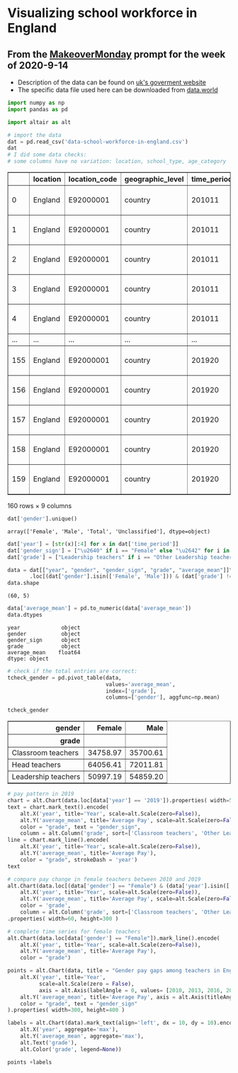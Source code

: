 # Visualizing school workforce in England
## From the [MakeoverMonday](https://www.makeovermonday.co.uk/#) prompt for the week of 2020-9-14
- Description of the data can be found on [uk's goverment website](https://explore-education-statistics.service.gov.uk/find-statistics/school-workforce-in-england#releaseHeadlines-charts) 
- The specific data file used here can be downloaded from [data.world](https://data.world/makeovermonday/2020w37-school-workforce-in-england)


```python
import numpy as np
import pandas as pd

import altair as alt
```


```python
# import the data
dat = pd.read_csv('data-school-workforce-in-england.csv')
dat
# I did some data checks:
# some columns have no variation: location, school_type, age_category
```




<div>
<style scoped>
    .dataframe tbody tr th:only-of-type {
        vertical-align: middle;
    }

    .dataframe tbody tr th {
        vertical-align: top;
    }

    .dataframe thead th {
        text-align: right;
    }
</style>
<table border="1" class="dataframe">
  <thead>
    <tr style="text-align: right;">
      <th></th>
      <th>location</th>
      <th>location_code</th>
      <th>geographic_level</th>
      <th>time_period</th>
      <th>gender</th>
      <th>school_type</th>
      <th>grade</th>
      <th>age_category</th>
      <th>average_mean</th>
    </tr>
  </thead>
  <tbody>
    <tr>
      <td>0</td>
      <td>England</td>
      <td>E92000001</td>
      <td>country</td>
      <td>201011</td>
      <td>Female</td>
      <td>Total state-funded schools</td>
      <td>Classroom teachers</td>
      <td>Total</td>
      <td>34174.7</td>
    </tr>
    <tr>
      <td>1</td>
      <td>England</td>
      <td>E92000001</td>
      <td>country</td>
      <td>201011</td>
      <td>Female</td>
      <td>Total state-funded schools</td>
      <td>Head teachers</td>
      <td>Total</td>
      <td>60289.8</td>
    </tr>
    <tr>
      <td>2</td>
      <td>England</td>
      <td>E92000001</td>
      <td>country</td>
      <td>201011</td>
      <td>Female</td>
      <td>Total state-funded schools</td>
      <td>Other Leadership teachers</td>
      <td>Total</td>
      <td>49442.5</td>
    </tr>
    <tr>
      <td>3</td>
      <td>England</td>
      <td>E92000001</td>
      <td>country</td>
      <td>201011</td>
      <td>Female</td>
      <td>Total state-funded schools</td>
      <td>Total</td>
      <td>Total</td>
      <td>36366.9</td>
    </tr>
    <tr>
      <td>4</td>
      <td>England</td>
      <td>E92000001</td>
      <td>country</td>
      <td>201011</td>
      <td>Male</td>
      <td>Total state-funded schools</td>
      <td>Classroom teachers</td>
      <td>Total</td>
      <td>35494</td>
    </tr>
    <tr>
      <td>...</td>
      <td>...</td>
      <td>...</td>
      <td>...</td>
      <td>...</td>
      <td>...</td>
      <td>...</td>
      <td>...</td>
      <td>...</td>
      <td>...</td>
    </tr>
    <tr>
      <td>155</td>
      <td>England</td>
      <td>E92000001</td>
      <td>country</td>
      <td>201920</td>
      <td>Total</td>
      <td>Total state-funded schools</td>
      <td>Total</td>
      <td>Total</td>
      <td>40537</td>
    </tr>
    <tr>
      <td>156</td>
      <td>England</td>
      <td>E92000001</td>
      <td>country</td>
      <td>201920</td>
      <td>Unclassified</td>
      <td>Total state-funded schools</td>
      <td>Classroom teachers</td>
      <td>Total</td>
      <td>34244</td>
    </tr>
    <tr>
      <td>157</td>
      <td>England</td>
      <td>E92000001</td>
      <td>country</td>
      <td>201920</td>
      <td>Unclassified</td>
      <td>Total state-funded schools</td>
      <td>Head teachers</td>
      <td>Total</td>
      <td>63910.4</td>
    </tr>
    <tr>
      <td>158</td>
      <td>England</td>
      <td>E92000001</td>
      <td>country</td>
      <td>201920</td>
      <td>Unclassified</td>
      <td>Total state-funded schools</td>
      <td>Other Leadership teachers</td>
      <td>Total</td>
      <td>53403.1</td>
    </tr>
    <tr>
      <td>159</td>
      <td>England</td>
      <td>E92000001</td>
      <td>country</td>
      <td>201920</td>
      <td>Unclassified</td>
      <td>Total state-funded schools</td>
      <td>Total</td>
      <td>Total</td>
      <td>36962.3</td>
    </tr>
  </tbody>
</table>
<p>160 rows × 9 columns</p>
</div>




```python
dat['gender'].unique()
```




    array(['Female', 'Male', 'Total', 'Unclassified'], dtype=object)




```python
dat['year'] = [str(x)[:4] for x in dat['time_period']]
dat['gender_sign'] = ["\u2640" if i == "Female" else "\u2642" for i in dat['gender']]
dat['grade'] = ["Leadership teachers" if i == "Other Leadership teachers" else i for i in dat['grade']]
```


```python
data = dat[["year", "gender", "gender_sign", "grade", "average_mean"]]\
       .loc[(dat['gender'].isin(['Female', 'Male'])) & (dat['grade'] != 'Total')].copy()
data.shape
```




    (60, 5)




```python
data['average_mean'] = pd.to_numeric(data['average_mean'])
data.dtypes
```




    year             object
    gender           object
    gender_sign      object
    grade            object
    average_mean    float64
    dtype: object




```python
# check if the total entries are correct:
tcheck_gender = pd.pivot_table(data, 
                               values='average_mean', 
                               index=['grade'],
                               columns=['gender'], aggfunc=np.mean)

tcheck_gender 
```




<div>
<style scoped>
    .dataframe tbody tr th:only-of-type {
        vertical-align: middle;
    }

    .dataframe tbody tr th {
        vertical-align: top;
    }

    .dataframe thead th {
        text-align: right;
    }
</style>
<table border="1" class="dataframe">
  <thead>
    <tr style="text-align: right;">
      <th>gender</th>
      <th>Female</th>
      <th>Male</th>
    </tr>
    <tr>
      <th>grade</th>
      <th></th>
      <th></th>
    </tr>
  </thead>
  <tbody>
    <tr>
      <td>Classroom teachers</td>
      <td>34758.97</td>
      <td>35700.61</td>
    </tr>
    <tr>
      <td>Head teachers</td>
      <td>64056.41</td>
      <td>72011.81</td>
    </tr>
    <tr>
      <td>Leadership teachers</td>
      <td>50997.19</td>
      <td>54859.20</td>
    </tr>
  </tbody>
</table>
</div>




```python
# pay pattern in 2019
chart = alt.Chart(data.loc[data['year'] == '2019']).properties( width=50, height=200 ) 
text = chart.mark_text().encode(
    alt.X('year', title='Year', scale=alt.Scale(zero=False)),
    alt.Y('average_mean', title='Average Pay', scale=alt.Scale(zero=False)),
    color = "grade", text = "gender_sign", 
    column = alt.Column('grade', sort=['Classroom teachers', 'Other Leadership teachers']))
line = chart.mark_line().encode(
    alt.X('year', title='Year', scale=alt.Scale(zero=False)),
    alt.Y('average_mean', title='Average Pay'),
    color = "grade", strokeDash = 'year')
text 
```





<div id="altair-viz-5ed73af0b0f64722a9d8cc47ea3a06f4"></div>
<script type="text/javascript">
  (function(spec, embedOpt){
    let outputDiv = document.currentScript.previousElementSibling;
    if (outputDiv.id !== "altair-viz-5ed73af0b0f64722a9d8cc47ea3a06f4") {
      outputDiv = document.getElementById("altair-viz-5ed73af0b0f64722a9d8cc47ea3a06f4");
    }
    const paths = {
      "vega": "https://cdn.jsdelivr.net/npm//vega@5?noext",
      "vega-lib": "https://cdn.jsdelivr.net/npm//vega-lib?noext",
      "vega-lite": "https://cdn.jsdelivr.net/npm//vega-lite@4.8.1?noext",
      "vega-embed": "https://cdn.jsdelivr.net/npm//vega-embed@6?noext",
    };

    function loadScript(lib) {
      return new Promise(function(resolve, reject) {
        var s = document.createElement('script');
        s.src = paths[lib];
        s.async = true;
        s.onload = () => resolve(paths[lib]);
        s.onerror = () => reject(`Error loading script: ${paths[lib]}`);
        document.getElementsByTagName("head")[0].appendChild(s);
      });
    }

    function showError(err) {
      outputDiv.innerHTML = `<div class="error" style="color:red;">${err}</div>`;
      throw err;
    }

    function displayChart(vegaEmbed) {
      vegaEmbed(outputDiv, spec, embedOpt)
        .catch(err => showError(`Javascript Error: ${err.message}<br>This usually means there's a typo in your chart specification. See the javascript console for the full traceback.`));
    }

    if(typeof define === "function" && define.amd) {
      requirejs.config({paths});
      require(["vega-embed"], displayChart, err => showError(`Error loading script: ${err.message}`));
    } else if (typeof vegaEmbed === "function") {
      displayChart(vegaEmbed);
    } else {
      loadScript("vega")
        .then(() => loadScript("vega-lite"))
        .then(() => loadScript("vega-embed"))
        .catch(showError)
        .then(() => displayChart(vegaEmbed));
    }
  })({"config": {"view": {"continuousWidth": 400, "continuousHeight": 300}}, "data": {"name": "data-69ce14cdcd0120cd25fd71a765328e5e"}, "mark": "text", "encoding": {"color": {"type": "nominal", "field": "grade"}, "column": {"type": "nominal", "field": "grade", "sort": ["Classroom teachers", "Other Leadership teachers"]}, "text": {"type": "nominal", "field": "gender_sign"}, "x": {"type": "nominal", "field": "year", "scale": {"zero": false}, "title": "Year"}, "y": {"type": "quantitative", "field": "average_mean", "scale": {"zero": false}, "title": "Average Pay"}}, "height": 200, "width": 50, "$schema": "https://vega.github.io/schema/vega-lite/v4.8.1.json", "datasets": {"data-69ce14cdcd0120cd25fd71a765328e5e": [{"year": "2019", "gender": "Female", "gender_sign": "\u2640", "grade": "Classroom teachers", "average_mean": 36985.4}, {"year": "2019", "gender": "Female", "gender_sign": "\u2640", "grade": "Head teachers", "average_mean": 68869.6}, {"year": "2019", "gender": "Female", "gender_sign": "\u2640", "grade": "Leadership teachers", "average_mean": 53832.5}, {"year": "2019", "gender": "Male", "gender_sign": "\u2642", "grade": "Classroom teachers", "average_mean": 37885.1}, {"year": "2019", "gender": "Male", "gender_sign": "\u2642", "grade": "Head teachers", "average_mean": 77361.5}, {"year": "2019", "gender": "Male", "gender_sign": "\u2642", "grade": "Leadership teachers", "average_mean": 57406.6}]}}, {"mode": "vega-lite"});
</script>




```python
# compare pay change in female teachers between 2010 and 2019
alt.Chart(data.loc[(data['gender'] == "Female") & (data['year'].isin(['2010', '2019']))]).mark_bar().encode(
    alt.X('year', title='Year', scale=alt.Scale(zero=False)),
    alt.Y('average_mean', title='Average Pay', scale=alt.Scale(zero=False)),
    color = 'grade',
    column = alt.Column('grade', sort=['Classroom teachers', 'Other Leadership teachers']))\
.properties( width=60, height=300 ) 
```





<div id="altair-viz-97262356af694786b5f9a7324d938eb4"></div>
<script type="text/javascript">
  (function(spec, embedOpt){
    let outputDiv = document.currentScript.previousElementSibling;
    if (outputDiv.id !== "altair-viz-97262356af694786b5f9a7324d938eb4") {
      outputDiv = document.getElementById("altair-viz-97262356af694786b5f9a7324d938eb4");
    }
    const paths = {
      "vega": "https://cdn.jsdelivr.net/npm//vega@5?noext",
      "vega-lib": "https://cdn.jsdelivr.net/npm//vega-lib?noext",
      "vega-lite": "https://cdn.jsdelivr.net/npm//vega-lite@4.8.1?noext",
      "vega-embed": "https://cdn.jsdelivr.net/npm//vega-embed@6?noext",
    };

    function loadScript(lib) {
      return new Promise(function(resolve, reject) {
        var s = document.createElement('script');
        s.src = paths[lib];
        s.async = true;
        s.onload = () => resolve(paths[lib]);
        s.onerror = () => reject(`Error loading script: ${paths[lib]}`);
        document.getElementsByTagName("head")[0].appendChild(s);
      });
    }

    function showError(err) {
      outputDiv.innerHTML = `<div class="error" style="color:red;">${err}</div>`;
      throw err;
    }

    function displayChart(vegaEmbed) {
      vegaEmbed(outputDiv, spec, embedOpt)
        .catch(err => showError(`Javascript Error: ${err.message}<br>This usually means there's a typo in your chart specification. See the javascript console for the full traceback.`));
    }

    if(typeof define === "function" && define.amd) {
      requirejs.config({paths});
      require(["vega-embed"], displayChart, err => showError(`Error loading script: ${err.message}`));
    } else if (typeof vegaEmbed === "function") {
      displayChart(vegaEmbed);
    } else {
      loadScript("vega")
        .then(() => loadScript("vega-lite"))
        .then(() => loadScript("vega-embed"))
        .catch(showError)
        .then(() => displayChart(vegaEmbed));
    }
  })({"config": {"view": {"continuousWidth": 400, "continuousHeight": 300}}, "data": {"name": "data-e05f249a2e805cb24ebaf5e31a2dcadc"}, "mark": "bar", "encoding": {"color": {"type": "nominal", "field": "grade"}, "column": {"type": "nominal", "field": "grade", "sort": ["Classroom teachers", "Other Leadership teachers"]}, "x": {"type": "nominal", "field": "year", "scale": {"zero": false}, "title": "Year"}, "y": {"type": "quantitative", "field": "average_mean", "scale": {"zero": false}, "title": "Average Pay"}}, "height": 300, "width": 60, "$schema": "https://vega.github.io/schema/vega-lite/v4.8.1.json", "datasets": {"data-e05f249a2e805cb24ebaf5e31a2dcadc": [{"year": "2010", "gender": "Female", "gender_sign": "\u2640", "grade": "Classroom teachers", "average_mean": 34174.7}, {"year": "2010", "gender": "Female", "gender_sign": "\u2640", "grade": "Head teachers", "average_mean": 60289.8}, {"year": "2010", "gender": "Female", "gender_sign": "\u2640", "grade": "Leadership teachers", "average_mean": 49442.5}, {"year": "2019", "gender": "Female", "gender_sign": "\u2640", "grade": "Classroom teachers", "average_mean": 36985.4}, {"year": "2019", "gender": "Female", "gender_sign": "\u2640", "grade": "Head teachers", "average_mean": 68869.6}, {"year": "2019", "gender": "Female", "gender_sign": "\u2640", "grade": "Leadership teachers", "average_mean": 53832.5}]}}, {"mode": "vega-lite"});
</script>




```python
# complete time series for female teachers
alt.Chart(data.loc[data['gender'] == "Female"]).mark_line().encode(
    alt.X('year', title='Year', scale=alt.Scale(zero=False)),
    alt.Y('average_mean', title='Average Pay'),
    color = "grade")
```





<div id="altair-viz-0f39aadebf604f11b3555a9e4a67187f"></div>
<script type="text/javascript">
  (function(spec, embedOpt){
    let outputDiv = document.currentScript.previousElementSibling;
    if (outputDiv.id !== "altair-viz-0f39aadebf604f11b3555a9e4a67187f") {
      outputDiv = document.getElementById("altair-viz-0f39aadebf604f11b3555a9e4a67187f");
    }
    const paths = {
      "vega": "https://cdn.jsdelivr.net/npm//vega@5?noext",
      "vega-lib": "https://cdn.jsdelivr.net/npm//vega-lib?noext",
      "vega-lite": "https://cdn.jsdelivr.net/npm//vega-lite@4.8.1?noext",
      "vega-embed": "https://cdn.jsdelivr.net/npm//vega-embed@6?noext",
    };

    function loadScript(lib) {
      return new Promise(function(resolve, reject) {
        var s = document.createElement('script');
        s.src = paths[lib];
        s.async = true;
        s.onload = () => resolve(paths[lib]);
        s.onerror = () => reject(`Error loading script: ${paths[lib]}`);
        document.getElementsByTagName("head")[0].appendChild(s);
      });
    }

    function showError(err) {
      outputDiv.innerHTML = `<div class="error" style="color:red;">${err}</div>`;
      throw err;
    }

    function displayChart(vegaEmbed) {
      vegaEmbed(outputDiv, spec, embedOpt)
        .catch(err => showError(`Javascript Error: ${err.message}<br>This usually means there's a typo in your chart specification. See the javascript console for the full traceback.`));
    }

    if(typeof define === "function" && define.amd) {
      requirejs.config({paths});
      require(["vega-embed"], displayChart, err => showError(`Error loading script: ${err.message}`));
    } else if (typeof vegaEmbed === "function") {
      displayChart(vegaEmbed);
    } else {
      loadScript("vega")
        .then(() => loadScript("vega-lite"))
        .then(() => loadScript("vega-embed"))
        .catch(showError)
        .then(() => displayChart(vegaEmbed));
    }
  })({"config": {"view": {"continuousWidth": 400, "continuousHeight": 300}}, "data": {"name": "data-cf4c407adf6d861695acafd6f7577d5d"}, "mark": "line", "encoding": {"color": {"type": "nominal", "field": "grade"}, "x": {"type": "nominal", "field": "year", "scale": {"zero": false}, "title": "Year"}, "y": {"type": "quantitative", "field": "average_mean", "title": "Average Pay"}}, "$schema": "https://vega.github.io/schema/vega-lite/v4.8.1.json", "datasets": {"data-cf4c407adf6d861695acafd6f7577d5d": [{"year": "2010", "gender": "Female", "gender_sign": "\u2640", "grade": "Classroom teachers", "average_mean": 34174.7}, {"year": "2010", "gender": "Female", "gender_sign": "\u2640", "grade": "Head teachers", "average_mean": 60289.8}, {"year": "2010", "gender": "Female", "gender_sign": "\u2640", "grade": "Leadership teachers", "average_mean": 49442.5}, {"year": "2011", "gender": "Female", "gender_sign": "\u2640", "grade": "Classroom teachers", "average_mean": 34134.1}, {"year": "2011", "gender": "Female", "gender_sign": "\u2640", "grade": "Head teachers", "average_mean": 60923.2}, {"year": "2011", "gender": "Female", "gender_sign": "\u2640", "grade": "Leadership teachers", "average_mean": 49649.3}, {"year": "2012", "gender": "Female", "gender_sign": "\u2640", "grade": "Classroom teachers", "average_mean": 33824.6}, {"year": "2012", "gender": "Female", "gender_sign": "\u2640", "grade": "Head teachers", "average_mean": 61308.4}, {"year": "2012", "gender": "Female", "gender_sign": "\u2640", "grade": "Leadership teachers", "average_mean": 49655.1}, {"year": "2013", "gender": "Female", "gender_sign": "\u2640", "grade": "Classroom teachers", "average_mean": 34075.8}, {"year": "2013", "gender": "Female", "gender_sign": "\u2640", "grade": "Head teachers", "average_mean": 62353.6}, {"year": "2013", "gender": "Female", "gender_sign": "\u2640", "grade": "Leadership teachers", "average_mean": 50124.4}, {"year": "2014", "gender": "Female", "gender_sign": "\u2640", "grade": "Classroom teachers", "average_mean": 34151.6}, {"year": "2014", "gender": "Female", "gender_sign": "\u2640", "grade": "Head teachers", "average_mean": 63462.3}, {"year": "2014", "gender": "Female", "gender_sign": "\u2640", "grade": "Leadership teachers", "average_mean": 50502.1}, {"year": "2015", "gender": "Female", "gender_sign": "\u2640", "grade": "Classroom teachers", "average_mean": 34397.1}, {"year": "2015", "gender": "Female", "gender_sign": "\u2640", "grade": "Head teachers", "average_mean": 64497.3}, {"year": "2015", "gender": "Female", "gender_sign": "\u2640", "grade": "Leadership teachers", "average_mean": 50899.6}, {"year": "2016", "gender": "Female", "gender_sign": "\u2640", "grade": "Classroom teachers", "average_mean": 34674.4}, {"year": "2016", "gender": "Female", "gender_sign": "\u2640", "grade": "Head teachers", "average_mean": 65425.9}, {"year": "2016", "gender": "Female", "gender_sign": "\u2640", "grade": "Leadership teachers", "average_mean": 51366.4}, {"year": "2017", "gender": "Female", "gender_sign": "\u2640", "grade": "Classroom teachers", "average_mean": 35178.7}, {"year": "2017", "gender": "Female", "gender_sign": "\u2640", "grade": "Head teachers", "average_mean": 66173.7}, {"year": "2017", "gender": "Female", "gender_sign": "\u2640", "grade": "Leadership teachers", "average_mean": 51854.2}, {"year": "2018", "gender": "Female", "gender_sign": "\u2640", "grade": "Classroom teachers", "average_mean": 35993.3}, {"year": "2018", "gender": "Female", "gender_sign": "\u2640", "grade": "Head teachers", "average_mean": 67260.3}, {"year": "2018", "gender": "Female", "gender_sign": "\u2640", "grade": "Leadership teachers", "average_mean": 52645.8}, {"year": "2019", "gender": "Female", "gender_sign": "\u2640", "grade": "Classroom teachers", "average_mean": 36985.4}, {"year": "2019", "gender": "Female", "gender_sign": "\u2640", "grade": "Head teachers", "average_mean": 68869.6}, {"year": "2019", "gender": "Female", "gender_sign": "\u2640", "grade": "Leadership teachers", "average_mean": 53832.5}]}}, {"mode": "vega-lite"});
</script>




```python
points = alt.Chart(data, title = "Gender pay gaps among teachers in England").mark_text(size = 15).encode(
    alt.X('year', title='Year', 
          scale=alt.Scale(zero = False), 
          axis = alt.Axis(labelAngle = 0, values= [2010, 2013, 2016, 2019])),
    alt.Y('average_mean', title='Average Pay', axis = alt.Axis(titleAngle = 0, titleX=-90)),
    color = "grade", text = "gender_sign"
).properties( width=300, height=400 ) 

labels = alt.Chart(data).mark_text(align='left', dx = 10, dy = 10).encode(
    alt.X('year', aggregate='max'),
    alt.Y('average_mean', aggregate='max'),
    alt.Text('grade'),
    alt.Color('grade', legend=None))

points +labels
```





<div id="altair-viz-c4774ae0c282461b98612b802377bdce"></div>
<script type="text/javascript">
  (function(spec, embedOpt){
    let outputDiv = document.currentScript.previousElementSibling;
    if (outputDiv.id !== "altair-viz-c4774ae0c282461b98612b802377bdce") {
      outputDiv = document.getElementById("altair-viz-c4774ae0c282461b98612b802377bdce");
    }
    const paths = {
      "vega": "https://cdn.jsdelivr.net/npm//vega@5?noext",
      "vega-lib": "https://cdn.jsdelivr.net/npm//vega-lib?noext",
      "vega-lite": "https://cdn.jsdelivr.net/npm//vega-lite@4.8.1?noext",
      "vega-embed": "https://cdn.jsdelivr.net/npm//vega-embed@6?noext",
    };

    function loadScript(lib) {
      return new Promise(function(resolve, reject) {
        var s = document.createElement('script');
        s.src = paths[lib];
        s.async = true;
        s.onload = () => resolve(paths[lib]);
        s.onerror = () => reject(`Error loading script: ${paths[lib]}`);
        document.getElementsByTagName("head")[0].appendChild(s);
      });
    }

    function showError(err) {
      outputDiv.innerHTML = `<div class="error" style="color:red;">${err}</div>`;
      throw err;
    }

    function displayChart(vegaEmbed) {
      vegaEmbed(outputDiv, spec, embedOpt)
        .catch(err => showError(`Javascript Error: ${err.message}<br>This usually means there's a typo in your chart specification. See the javascript console for the full traceback.`));
    }

    if(typeof define === "function" && define.amd) {
      requirejs.config({paths});
      require(["vega-embed"], displayChart, err => showError(`Error loading script: ${err.message}`));
    } else if (typeof vegaEmbed === "function") {
      displayChart(vegaEmbed);
    } else {
      loadScript("vega")
        .then(() => loadScript("vega-lite"))
        .then(() => loadScript("vega-embed"))
        .catch(showError)
        .then(() => displayChart(vegaEmbed));
    }
  })({"config": {"view": {"continuousWidth": 400, "continuousHeight": 300}}, "layer": [{"mark": {"type": "text", "size": 15}, "encoding": {"color": {"type": "nominal", "field": "grade"}, "text": {"type": "nominal", "field": "gender_sign"}, "x": {"type": "nominal", "axis": {"labelAngle": 0, "values": [2010, 2013, 2016, 2019]}, "field": "year", "scale": {"zero": false}, "title": "Year"}, "y": {"type": "quantitative", "axis": {"titleAngle": 0, "titleX": -90}, "field": "average_mean", "title": "Average Pay"}}, "height": 400, "title": "Gender pay gaps among teachers in England", "width": 300}, {"mark": {"type": "text", "align": "left", "dx": 10, "dy": 10}, "encoding": {"color": {"type": "nominal", "field": "grade", "legend": null}, "text": {"type": "nominal", "field": "grade"}, "x": {"type": "nominal", "aggregate": "max", "field": "year"}, "y": {"type": "quantitative", "aggregate": "max", "field": "average_mean"}}}], "data": {"name": "data-9aa712486742a479d2d33b0fd5cf6557"}, "$schema": "https://vega.github.io/schema/vega-lite/v4.8.1.json", "datasets": {"data-9aa712486742a479d2d33b0fd5cf6557": [{"year": "2010", "gender": "Female", "gender_sign": "\u2640", "grade": "Classroom teachers", "average_mean": 34174.7}, {"year": "2010", "gender": "Female", "gender_sign": "\u2640", "grade": "Head teachers", "average_mean": 60289.8}, {"year": "2010", "gender": "Female", "gender_sign": "\u2640", "grade": "Leadership teachers", "average_mean": 49442.5}, {"year": "2010", "gender": "Male", "gender_sign": "\u2642", "grade": "Classroom teachers", "average_mean": 35494.0}, {"year": "2010", "gender": "Male", "gender_sign": "\u2642", "grade": "Head teachers", "average_mean": 67401.5}, {"year": "2010", "gender": "Male", "gender_sign": "\u2642", "grade": "Leadership teachers", "average_mean": 53598.7}, {"year": "2011", "gender": "Female", "gender_sign": "\u2640", "grade": "Classroom teachers", "average_mean": 34134.1}, {"year": "2011", "gender": "Female", "gender_sign": "\u2640", "grade": "Head teachers", "average_mean": 60923.2}, {"year": "2011", "gender": "Female", "gender_sign": "\u2640", "grade": "Leadership teachers", "average_mean": 49649.3}, {"year": "2011", "gender": "Male", "gender_sign": "\u2642", "grade": "Classroom teachers", "average_mean": 35294.6}, {"year": "2011", "gender": "Male", "gender_sign": "\u2642", "grade": "Head teachers", "average_mean": 68268.1}, {"year": "2011", "gender": "Male", "gender_sign": "\u2642", "grade": "Leadership teachers", "average_mean": 53749.2}, {"year": "2012", "gender": "Female", "gender_sign": "\u2640", "grade": "Classroom teachers", "average_mean": 33824.6}, {"year": "2012", "gender": "Female", "gender_sign": "\u2640", "grade": "Head teachers", "average_mean": 61308.4}, {"year": "2012", "gender": "Female", "gender_sign": "\u2640", "grade": "Leadership teachers", "average_mean": 49655.1}, {"year": "2012", "gender": "Male", "gender_sign": "\u2642", "grade": "Classroom teachers", "average_mean": 34805.7}, {"year": "2012", "gender": "Male", "gender_sign": "\u2642", "grade": "Head teachers", "average_mean": 68944.4}, {"year": "2012", "gender": "Male", "gender_sign": "\u2642", "grade": "Leadership teachers", "average_mean": 53703.8}, {"year": "2013", "gender": "Female", "gender_sign": "\u2640", "grade": "Classroom teachers", "average_mean": 34075.8}, {"year": "2013", "gender": "Female", "gender_sign": "\u2640", "grade": "Head teachers", "average_mean": 62353.6}, {"year": "2013", "gender": "Female", "gender_sign": "\u2640", "grade": "Leadership teachers", "average_mean": 50124.4}, {"year": "2013", "gender": "Male", "gender_sign": "\u2642", "grade": "Classroom teachers", "average_mean": 35023.2}, {"year": "2013", "gender": "Male", "gender_sign": "\u2642", "grade": "Head teachers", "average_mean": 70376.8}, {"year": "2013", "gender": "Male", "gender_sign": "\u2642", "grade": "Leadership teachers", "average_mean": 54218.7}, {"year": "2014", "gender": "Female", "gender_sign": "\u2640", "grade": "Classroom teachers", "average_mean": 34151.6}, {"year": "2014", "gender": "Female", "gender_sign": "\u2640", "grade": "Head teachers", "average_mean": 63462.3}, {"year": "2014", "gender": "Female", "gender_sign": "\u2640", "grade": "Leadership teachers", "average_mean": 50502.1}, {"year": "2014", "gender": "Male", "gender_sign": "\u2642", "grade": "Classroom teachers", "average_mean": 34980.4}, {"year": "2014", "gender": "Male", "gender_sign": "\u2642", "grade": "Head teachers", "average_mean": 71504.5}, {"year": "2014", "gender": "Male", "gender_sign": "\u2642", "grade": "Leadership teachers", "average_mean": 54374.2}, {"year": "2015", "gender": "Female", "gender_sign": "\u2640", "grade": "Classroom teachers", "average_mean": 34397.1}, {"year": "2015", "gender": "Female", "gender_sign": "\u2640", "grade": "Head teachers", "average_mean": 64497.3}, {"year": "2015", "gender": "Female", "gender_sign": "\u2640", "grade": "Leadership teachers", "average_mean": 50899.6}, {"year": "2015", "gender": "Male", "gender_sign": "\u2642", "grade": "Classroom teachers", "average_mean": 35201.1}, {"year": "2015", "gender": "Male", "gender_sign": "\u2642", "grade": "Head teachers", "average_mean": 72716.6}, {"year": "2015", "gender": "Male", "gender_sign": "\u2642", "grade": "Leadership teachers", "average_mean": 54769.7}, {"year": "2016", "gender": "Female", "gender_sign": "\u2640", "grade": "Classroom teachers", "average_mean": 34674.4}, {"year": "2016", "gender": "Female", "gender_sign": "\u2640", "grade": "Head teachers", "average_mean": 65425.9}, {"year": "2016", "gender": "Female", "gender_sign": "\u2640", "grade": "Leadership teachers", "average_mean": 51366.4}, {"year": "2016", "gender": "Male", "gender_sign": "\u2642", "grade": "Classroom teachers", "average_mean": 35471.4}, {"year": "2016", "gender": "Male", "gender_sign": "\u2642", "grade": "Head teachers", "average_mean": 73569.3}, {"year": "2016", "gender": "Male", "gender_sign": "\u2642", "grade": "Leadership teachers", "average_mean": 55100.0}, {"year": "2017", "gender": "Female", "gender_sign": "\u2640", "grade": "Classroom teachers", "average_mean": 35178.7}, {"year": "2017", "gender": "Female", "gender_sign": "\u2640", "grade": "Head teachers", "average_mean": 66173.7}, {"year": "2017", "gender": "Female", "gender_sign": "\u2640", "grade": "Leadership teachers", "average_mean": 51854.2}, {"year": "2017", "gender": "Male", "gender_sign": "\u2642", "grade": "Classroom teachers", "average_mean": 36020.1}, {"year": "2017", "gender": "Male", "gender_sign": "\u2642", "grade": "Head teachers", "average_mean": 74510.7}, {"year": "2017", "gender": "Male", "gender_sign": "\u2642", "grade": "Leadership teachers", "average_mean": 55534.4}, {"year": "2018", "gender": "Female", "gender_sign": "\u2640", "grade": "Classroom teachers", "average_mean": 35993.3}, {"year": "2018", "gender": "Female", "gender_sign": "\u2640", "grade": "Head teachers", "average_mean": 67260.3}, {"year": "2018", "gender": "Female", "gender_sign": "\u2640", "grade": "Leadership teachers", "average_mean": 52645.8}, {"year": "2018", "gender": "Male", "gender_sign": "\u2642", "grade": "Classroom teachers", "average_mean": 36830.5}, {"year": "2018", "gender": "Male", "gender_sign": "\u2642", "grade": "Head teachers", "average_mean": 75464.7}, {"year": "2018", "gender": "Male", "gender_sign": "\u2642", "grade": "Leadership teachers", "average_mean": 56136.7}, {"year": "2019", "gender": "Female", "gender_sign": "\u2640", "grade": "Classroom teachers", "average_mean": 36985.4}, {"year": "2019", "gender": "Female", "gender_sign": "\u2640", "grade": "Head teachers", "average_mean": 68869.6}, {"year": "2019", "gender": "Female", "gender_sign": "\u2640", "grade": "Leadership teachers", "average_mean": 53832.5}, {"year": "2019", "gender": "Male", "gender_sign": "\u2642", "grade": "Classroom teachers", "average_mean": 37885.1}, {"year": "2019", "gender": "Male", "gender_sign": "\u2642", "grade": "Head teachers", "average_mean": 77361.5}, {"year": "2019", "gender": "Male", "gender_sign": "\u2642", "grade": "Leadership teachers", "average_mean": 57406.6}]}}, {"mode": "vega-lite"});
</script>


